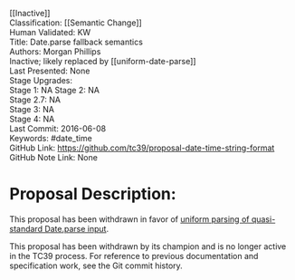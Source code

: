 [[Inactive]]<br>Classification: [[Semantic Change]]<br>Human Validated: KW<br>Title: Date.parse fallback semantics<br>Authors: Morgan Phillips<br>Inactive; likely replaced by [[uniform-date-parse]]<br>Last Presented: None<br>Stage Upgrades:<br>Stage 1: NA
Stage 2: NA  
Stage 2.7: NA  
Stage 3: NA  
Stage 4: NA<br>Last Commit: 2016-06-08<br>Keywords: #date_time <br>GitHub Link: https://github.com/tc39/proposal-date-time-string-format <br>GitHub Note Link: None
# Proposal Description:
This proposal has been withdrawn in favor of [uniform parsing of quasi-standard Date.parse input](https://github.com/gibson042/ecma262-proposal-uniform-interchange-date-parsing).

This proposal has been withdrawn by its champion and is no longer active in the TC39 process. For reference to previous documentation and specification work, see the Git commit history.
<br>